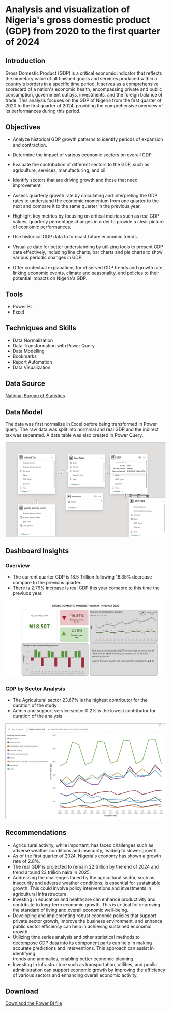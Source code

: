 # Analysis and visualization of Nigeria's gross domestic product (GDP) from 2020 to the first quarter of 2024

## Introduction
Gross Domestic Product (GDP) is a critical economic indicator that reflects the monetary value of all finished goods and services produced within a country's borders in a specific time period. It serves as a comprehensive scorecard of a nation's economic health, encompassing private and public consumption, government outlays, investments, and the foreign balance of trade. This analysis focuses on the GDP of Nigeria from the first quarter of 2020 to the first quarter of 2024, providing the comprehensive overview of its performances during this period.

## Objectives
- Analyze historical GDP growth patterns to identify periods of expansion and contraction.

- Determine the impact of various economic sectors on overall GDP

- Evaluate the contribution of different sectors to the GDP, such as agriculture, services, manufacturing, and oil.

- Identify sectors that are driving growth and those that need improvement.

- Assess quarterly growth rate by calculating and interpreting the GDP rates to understand the economic momentum from one quarter to the next and compare it to the same quarter in the previous year.

- Highlight key metrics by focusing on critical metrics such as real GDP values, quarterly percentage changes in order to provide a clear picture of economic performances.

- Use historical GDP data to forecast future economic trends.

- Visualize date for better understanding by utilizing tools to present GDP data effectively, including line charts, bar charts and pie charts to show various periodic changes in GDP.

- Offer contextual explanations for observed GDP trends and growth rate, linking economic events, climate and seasonality, and policies to their potential impacts on Nigeria's GDP.

## Tools
- Power BI
- Excel

## Techniques and Skills
- Data Normalization
- Data Transformation with Power Query
- Data Modelling
- Bookmarks
- Report Automation
- Data Visualization

## Data Source
<a href = "https://nigerianstat.gov.ng/elibrary/read/1241549"> National Bureau of Statistics </a>

## Data Model
The data was first normalize in Excel before being transformed in Power query. The raw data was split into norminal and real GDP and the indirect tax was separated. A date table was also created in Power Query.

![Data Model](https://github.com/dedotun/GDP-Analysis-in-Nigeria/blob/main/assets/gdp%20model.png)

## Dashboard Insights
### Overview
- The current quarter GDP is 18.5 Trillion following 16.35% decrease compare to the previous quarter.
- There is 2.79% increase is real GDP this year comapre to this time the previuos year.

![Overview Dashborad](https://github.com/dedotun/GDP-Analysis-in-Nigeria/blob/main/assets/gdp%20overview.jpeg)

### GDP by Sector Analysis
- The Agricultural sector 23.67% is the highest contributor for the duration of the study
- Admin and support service sector 0.2% is the lowest contributor for duration of the analysis

![GDP by Sector](https://github.com/dedotun/GDP-Analysis-in-Nigeria/blob/main/assets/Screenshot%202024-09-04%20123545.png)

## Recommendations
- Agricultural activity, while important, has faced challenges such as adverse weather conditions and insecurity, leading to slower growth.
- As of the first quarter of 2024, Nigeria's economy has shown a growth rate of 2.8%.
- The real GDP is projected to remain 22 trillion by the end of 2024 and trend around 23 trillion naira in 2025.
- Addressing the challenges faced by the agricultural sector, such as insecurity and adverse weather conditions, is essential for sustainable growth. This could involve policy interventions and investments in     
  agricultural infrastructure.
- Investing in education and healthcare can enhance productivity and contribute to long-term economic growth. This is critical for improving the standard of living and overall economic well-being.
- Developing and implementing robust economic policies that support private sector growth, improve the business environment, and enhance public sector efficiency can help in achieving sustained economic growth.
- Utilizing time series analysis and other statistical methods to decompose GDP data into its component parts can help in making accurate predictions and interventions. This approach can assist in identifying   
  trends and anomalies, enabling better economic planning.
- Investing in infrastructure such as transportation, utilities, and public administration can support economic growth by improving the efficiency of various sectors and enhancing overall economic activity.

## Download
<a href = "https://github.com/dedotun/GDP-Analysis-in-Nigeria/raw/main/assets/Nigeria%20GDP%20Overview%20-%20Adedotun%20Awe.pbix"> Downlaod the Power BI file</a>

